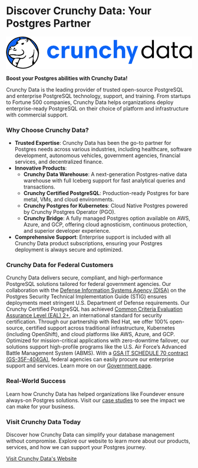 # Discover Crunchy Data: Your Postgres Partner

![Crunchy Data Logo](/assets/images/CrunchyDataLogoHorizontal.png)

**Boost your Postgres abilities with Crunchy Data!**

Crunchy Data is the leading provider of trusted open-source PostgreSQL and enterprise PostgreSQL technology, support, and training. From startups to Fortune 500 companies, Crunchy Data helps organizations deploy enterprise-ready PostgreSQL on their choice of platform and infrastructure with commercial support.

### Why Choose Crunchy Data?

- **Trusted Expertise**: Crunchy Data has been the go-to partner for Postgres needs across various industries, including healthcare, software development, autonomous vehicles, government agencies, financial services, and decentralized finance.
- **Innovative Products**:
  - **Crunchy Data Warehouse**: A next-generation Postgres-native data warehouse with full Iceberg support for fast analytical queries and transactions.
  - **Crunchy Certified PostgreSQL**: Production-ready Postgres for bare metal, VMs, and cloud environments.
  - **Crunchy Postgres for Kubernetes**: Cloud Native Postgres powered by Crunchy Postgres Operator (PGO).
  - **Crunchy Bridge**: A fully managed Postgres option available on AWS, Azure, and GCP, offering cloud agnosticism, continuous protection, and superior developer experience.
- **Comprehensive Support**: Enterprise support is included with all Crunchy Data product subscriptions, ensuring your Postgres deployment is always secure and optimized.

### Crunchy Data for Federal Customers

Crunchy Data delivers secure, compliant, and high-performance PostgreSQL solutions tailored for federal government agencies. Our collaboration with the [Defense Information Systems Agency (DISA)](https://www.crunchydata.com/industries/government) on the Postgres Security Technical Implementation Guide (STIG) ensures deployments meet stringent U.S. Department of Defense requirements. Our Crunchy Certified PostgreSQL has achieved [Common Criteria Evaluation Assurance Level (EAL) 2+](https://www.crunchydata.com/industries/government), an international standard for security certification. Through our partnership with Red Hat, we offer 100% open-source, certified support across traditional infrastructure, Kubernetes (including OpenShift), and cloud platforms like AWS, Azure, and GCP. Optimized for mission-critical applications with zero-downtime failover, our solutions support high-profile programs like the U.S. Air Force’s Advanced Battle Management System (ABMS). With a [GSA IT SCHEDULE 70 contract (GS-35F-404GA)](https://www.crunchydata.com/contact), federal agencies can easily procure our enterprise support and services. Learn more on our [Government page](https://www.crunchydata.com/industries/government).

### Real-World Success

Learn how Crunchy Data has helped organizations like Foundever ensure always-on Postgres solutions. Visit our [case studies](https://www.crunchydata.com/case-studies/foundever) to see the impact we can make for your business.

### Visit Crunchy Data Today

Discover how Crunchy Data can simplify your database management without compromise. Explore our website to learn more about our products, services, and how we can support your Postgres journey.

[Visit Crunchy Data's Website](https://www.crunchydata.com/)
